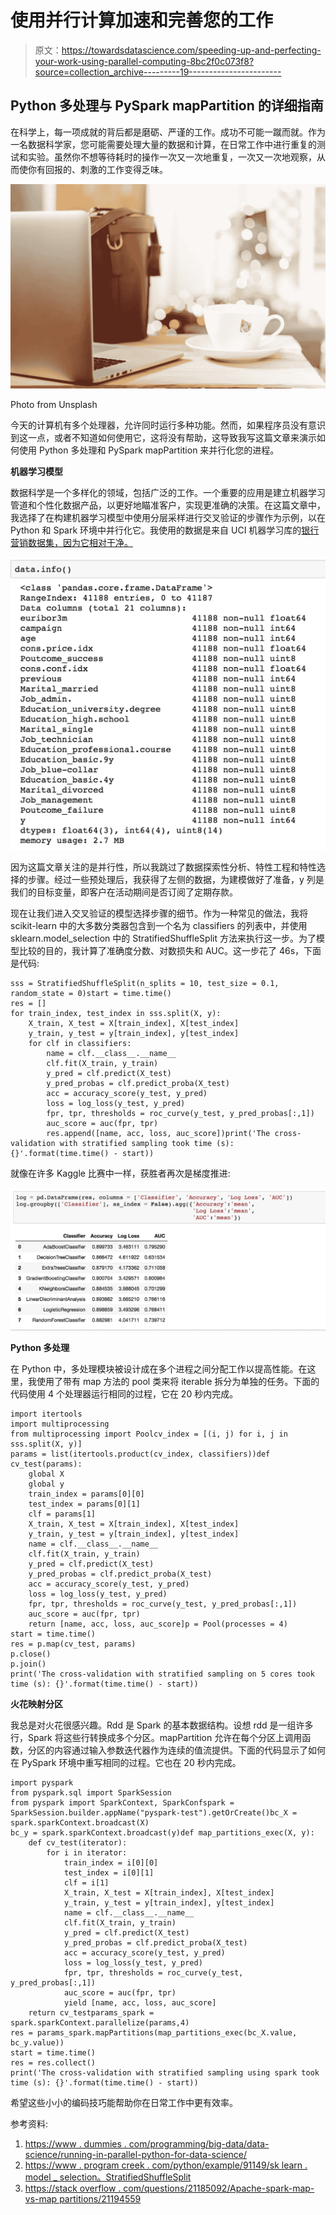 # 使用并行计算加速和完善您的工作

> 原文：<https://towardsdatascience.com/speeding-up-and-perfecting-your-work-using-parallel-computing-8bc2f0c073f8?source=collection_archive---------19----------------------->

## Python 多处理与 PySpark mapPartition 的详细指南

在科学上，每一项成就的背后都是磨砺、严谨的工作。成功不可能一蹴而就。作为一名数据科学家，您可能需要处理大量的数据和计算，在日常工作中进行重复的测试和实验。虽然你不想等待耗时的操作一次又一次地重复，一次又一次地观察，从而使你有回报的、刺激的工作变得乏味。

![](img/15df18eea84cb0eee58cffec7a4898d3.png)

Photo from Unsplash

今天的计算机有多个处理器，允许同时运行多种功能。然而，如果程序员没有意识到这一点，或者不知道如何使用它，这将没有帮助，这导致我写这篇文章来演示如何使用 Python 多处理和 PySpark mapPartition 来并行化您的进程。

**机器学习模型**

数据科学是一个多样化的领域，包括广泛的工作。一个重要的应用是建立机器学习管道和个性化数据产品，以更好地瞄准客户，实现更准确的决策。在这篇文章中，我选择了在构建机器学习模型中使用分层采样进行交叉验证的步骤作为示例，以在 Python 和 Spark 环境中并行化它。我使用的数据是来自 UCI 机器学习库的[银行营销数据集，因为它相对干净。](https://archive.ics.uci.edu/ml/machine-learning-databases/00222/)

![](img/defafbab5250f97a40aa521691b420b7.png)

因为这篇文章关注的是并行性，所以我跳过了数据探索性分析、特性工程和特性选择的步骤。经过一些预处理后，我获得了左侧的数据，为建模做好了准备，y 列是我们的目标变量，即客户在活动期间是否订阅了定期存款。

现在让我们进入交叉验证的模型选择步骤的细节。作为一种常见的做法，我将 scikit-learn 中的大多数分类器包含到一个名为 classifiers 的列表中，并使用 sklearn.model_selection 中的 StratifiedShuffleSplit 方法来执行这一步。为了模型比较的目的，我计算了准确度分数、对数损失和 AUC。这一步花了 46s，下面是代码:

```
sss = StratifiedShuffleSplit(n_splits = 10, test_size = 0.1, random_state = 0)start = time.time()
res = []
for train_index, test_index in sss.split(X, y):
    X_train, X_test = X[train_index], X[test_index]
    y_train, y_test = y[train_index], y[test_index]
    for clf in classifiers:
        name = clf.__class__.__name__
        clf.fit(X_train, y_train)
        y_pred = clf.predict(X_test)
        y_pred_probas = clf.predict_proba(X_test)
        acc = accuracy_score(y_test, y_pred)
        loss = log_loss(y_test, y_pred)
        fpr, tpr, thresholds = roc_curve(y_test, y_pred_probas[:,1])
        auc_score = auc(fpr, tpr)
        res.append([name, acc, loss, auc_score])print('The cross-validation with stratified sampling took time (s): {}'.format(time.time() - start))
```

就像在许多 Kaggle 比赛中一样，获胜者再次是梯度推进:

![](img/1fe03fca3d1a7fd04c4373ba9c823051.png)

**Python 多处理**

在 Python 中，多处理模块被设计成在多个进程之间分配工作以提高性能。在这里，我使用了带有 map 方法的 pool 类来将 iterable 拆分为单独的任务。下面的代码使用 4 个处理器运行相同的过程，它在 20 秒内完成。

```
import itertools
import multiprocessing
from multiprocessing import Poolcv_index = [(i, j) for i, j in sss.split(X, y)]
params = list(itertools.product(cv_index, classifiers))def cv_test(params):
    global X
    global y
    train_index = params[0][0]
    test_index = params[0][1]
    clf = params[1]
    X_train, X_test = X[train_index], X[test_index]
    y_train, y_test = y[train_index], y[test_index]
    name = clf.__class__.__name__
    clf.fit(X_train, y_train)
    y_pred = clf.predict(X_test)
    y_pred_probas = clf.predict_proba(X_test)
    acc = accuracy_score(y_test, y_pred)
    loss = log_loss(y_test, y_pred)
    fpr, tpr, thresholds = roc_curve(y_test, y_pred_probas[:,1])
    auc_score = auc(fpr, tpr)
    return [name, acc, loss, auc_score]p = Pool(processes = 4)
start = time.time()
res = p.map(cv_test, params)
p.close()
p.join()
print('The cross-validation with stratified sampling on 5 cores took time (s): {}'.format(time.time() - start))
```

**火花映射分区**

我总是对火花很感兴趣。Rdd 是 Spark 的基本数据结构。设想 rdd 是一组许多行，Spark 将这些行转换成多个分区。mapPartition 允许在每个分区上调用函数，分区的内容通过输入参数迭代器作为连续的值流提供。下面的代码显示了如何在 PySpark 环境中重写相同的过程。它也在 20 秒内完成。

```
import pyspark
from pyspark.sql import SparkSession
from pyspark import SparkContext, SparkConfspark = SparkSession.builder.appName("pyspark-test").getOrCreate()bc_X = spark.sparkContext.broadcast(X)
bc_y = spark.sparkContext.broadcast(y)def map_partitions_exec(X, y):
    def cv_test(iterator):
        for i in iterator:
            train_index = i[0][0]
            test_index = i[0][1]
            clf = i[1]
            X_train, X_test = X[train_index], X[test_index]
            y_train, y_test = y[train_index], y[test_index]
            name = clf.__class__.__name__
            clf.fit(X_train, y_train)
            y_pred = clf.predict(X_test)
            y_pred_probas = clf.predict_proba(X_test)
            acc = accuracy_score(y_test, y_pred)
            loss = log_loss(y_test, y_pred)
            fpr, tpr, thresholds = roc_curve(y_test, y_pred_probas[:,1])
            auc_score = auc(fpr, tpr)
            yield [name, acc, loss, auc_score]
    return cv_testparams_spark = spark.sparkContext.parallelize(params,4)
res = params_spark.mapPartitions(map_partitions_exec(bc_X.value, bc_y.value))
start = time.time()
res = res.collect()
print('The cross-validation with stratified sampling using spark took time (s): {}'.format(time.time() - start))
```

希望这些小小的编码技巧能帮助你在日常工作中更有效率。

参考资料:

1.  [https://www . dummies . com/programming/big-data/data-science/running-in-parallel-python-for-data-science/](https://www.dummies.com/programming/big-data/data-science/running-in-parallel-python-for-data-science/)
2.  [https://www . program creek . com/python/example/91149/sk learn . model _ selection。StratifiedShuffleSplit](https://www.programcreek.com/python/example/91149/sklearn.model_selection.StratifiedShuffleSplit)
3.  [https://stack overflow . com/questions/21185092/Apache-spark-map-vs-map partitions/21194559](https://stackoverflow.com/questions/21185092/apache-spark-map-vs-mappartitions/21194559)